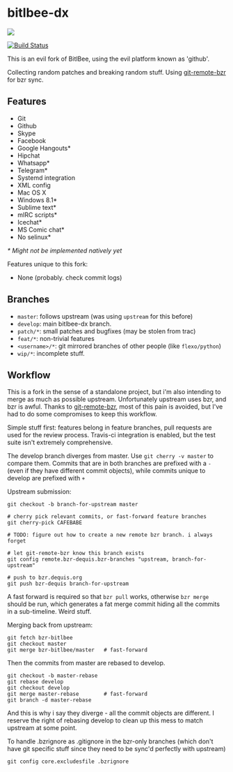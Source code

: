 # bitlbee-dx

![](http://i.imgur.com/DSsES4E.png)

[![Build Status](https://travis-ci.org/dequis/bitlbee.svg?branch=wip%2Ftravis)](https://travis-ci.org/dequis/bitlbee)

This is an evil fork of BitlBee, using the evil platform known as 'github'.

Collecting random patches and breaking random stuff. Using [git-remote-bzr][] for bzr sync.

## Features

 * Git
 * Github
 * Skype
 * Facebook
 * Google Hangouts\*
 * Hipchat
 * Whatsapp\*
 * Telegram\*
 * Systemd integration
 * XML config
 * Mac OS X
 * Windows 8.1\*
 * Sublime text\*
 * mIRC scripts\*
 * Icechat\*
 * MS Comic chat\*
 * No selinux\*

_* Might not be implemented natively yet_

Features unique to this fork:

 * None (probably. check commit logs)

## Branches

 * `master`: follows upstream (was using `upstream` for this before)
 * `develop`: main bitlbee-dx branch.
 * `patch/*`: small patches and bugfixes (may be stolen from trac)
 * `feat/*`: non-trivial features
 * `<username>/*`: git mirrored branches of other people (like `flexo/python`)
 * `wip/*`: incomplete stuff.

## Workflow

This is a fork in the sense of a standalone project, but i'm also intending to
merge as much as possible upstream. Unfortunately upstream uses bzr, and bzr is
awful. Thanks to [git-remote-bzr][], most of this pain is avoided, but I've had
to do some compromises to keep this workflow.

Simple stuff first: features belong in feature branches, pull requests are used
for the review process. Travis-ci integration is enabled, but the test suite
isn't extremely comprehensive.

The develop branch diverges from master. Use `git cherry -v master` to compare
them. Commits that are in both branches are prefixed with a `-` (even if they
have different commit objects), while commits unique to develop are prefixed
with `+`

Upstream submission:

    git checkout -b branch-for-upstream master

    # cherry pick relevant commits, or fast-forward feature branches
    git cherry-pick CAFEBABE

    # TODO: figure out how to create a new remote bzr branch. i always forget

    # let git-remote-bzr know this branch exists
    git config remote.bzr-dequis.bzr-branches "upstream, branch-for-upstream"

    # push to bzr.dequis.org
    git push bzr-dequis branch-for-upstream

A fast forward is required so that `bzr pull` works, otherwise `bzr merge`
should be run, which generates a fat merge commit hiding all the commits in a
sub-timeline. Weird stuff.

Merging back from upstream:

    git fetch bzr-bitlbee
    git checkout master
    git merge bzr-bitlbee/master   # fast-forward

Then the commits from master are rebased to develop.

    git checkout -b master-rebase
    git rebase develop
    git checkout develop
    git merge master-rebase        # fast-forward
    git branch -d master-rebase

And this is why i say they diverge - all the commit objects are different.
I reserve the right of rebasing develop to clean up this mess to match upstream
at some point.

To handle .bzrignore as .gitignore in the bzr-only branches (which don't have
git specific stuff since they need to be sync'd perfectly with upstream)

    git config core.excludesfile .bzrignore

[git-remote-bzr]: https://github.com/felipec/git-remote-bzr
